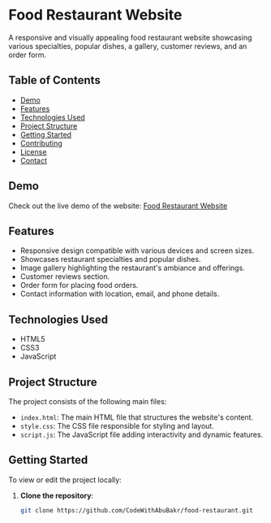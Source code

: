 # Food Restaurant Website

A responsive and visually appealing food restaurant website showcasing various specialties, popular dishes, a gallery, customer reviews, and an order form.

## Table of Contents

- [Demo](#demo)
- [Features](#features)
- [Technologies Used](#technologies-used)
- [Project Structure](#project-structure)
- [Getting Started](#getting-started)
- [Contributing](#contributing)
- [License](#license)
- [Contact](#contact)

## Demo

Check out the live demo of the website: [Food Restaurant Website](https://codewithabubakr.github.io/food-restaurant/)

## Features

- Responsive design compatible with various devices and screen sizes.
- Showcases restaurant specialties and popular dishes.
- Image gallery highlighting the restaurant's ambiance and offerings.
- Customer reviews section.
- Order form for placing food orders.
- Contact information with location, email, and phone details.

## Technologies Used

- HTML5
- CSS3
- JavaScript

## Project Structure

The project consists of the following main files:

- `index.html`: The main HTML file that structures the website's content.
- `style.css`: The CSS file responsible for styling and layout.
- `script.js`: The JavaScript file adding interactivity and dynamic features.

## Getting Started

To view or edit the project locally:

1. **Clone the repository**:

   ```bash
   git clone https://github.com/CodeWithAbuBakr/food-restaurant.git
